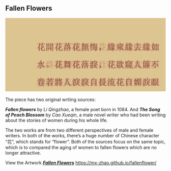 ## Fallen Flowers

![image](https://github.com/mx-zhao/fallenflowers/blob/d204a20bf781839e5cda576d13c56d8d2cd403e9/ff01.png)

The piece has two original writing sources:

***Fallen flowers*** by *Li Qingzhao*, a female poet born in 1084. And ***The Song of Peach Blossom*** by *Cao Xueqin*, a male novel writer who had been writing about the stories of women during his whole life.

The two works are from two different perspectives of male and female writers. In both of the works, there’s a huge number of Chinese character “花”, which stands for “flower”. Both of the sources focus on the same topic, which is to compared the aging of women to fallen flowers which are no longer attractive.

View the Artwork [***Fallen Flowers***](https://mx-zhao.github.io/fallenflower/) https://mx-zhao.github.io/fallenflower/
